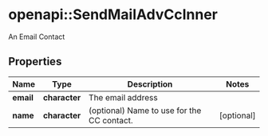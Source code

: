 # openapi::SendMailAdvCcInner

An Email Contact

## Properties
Name | Type | Description | Notes
------------ | ------------- | ------------- | -------------
**email** | **character** | The email address | 
**name** | **character** | (optional) Name to use for the CC contact. | [optional] 


